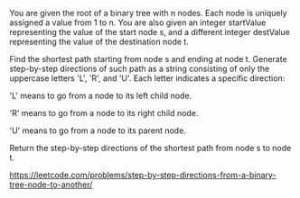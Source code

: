 You are given the root of a binary tree with n nodes. Each node is uniquely assigned a value from 1 to n. You are also given an integer startValue representing the value of the start node s, and a different integer destValue representing the value of the destination node t.

Find the shortest path starting from node s and ending at node t. Generate step-by-step directions of such path as a string consisting of only the uppercase letters 'L', 'R', and 'U'. Each letter indicates a specific direction:

'L' means to go from a node to its left child node.

'R' means to go from a node to its right child node.

'U' means to go from a node to its parent node.

Return the step-by-step directions of the shortest path from node s to node t.

https://leetcode.com/problems/step-by-step-directions-from-a-binary-tree-node-to-another/